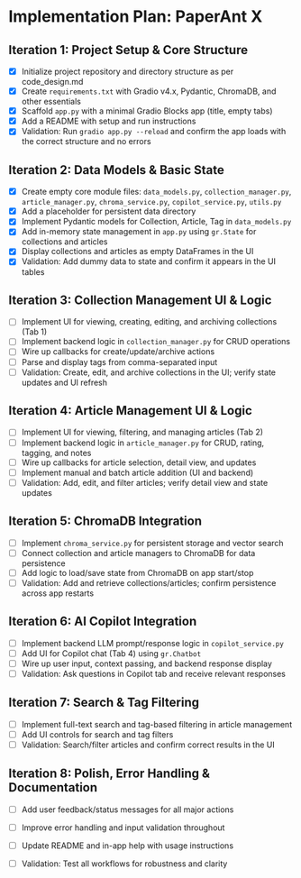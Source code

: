 # Implementation Plan: PaperAnt X

## Iteration 1: Project Setup & Core Structure
- [x] Initialize project repository and directory structure as per code_design.md
- [x] Create `requirements.txt` with Gradio v4.x, Pydantic, ChromaDB, and other essentials
- [x] Scaffold `app.py` with a minimal Gradio Blocks app (title, empty tabs)
- [x] Add a README with setup and run instructions
- [x] Validation: Run `gradio app.py --reload` and confirm the app loads with the correct structure and no errors

## Iteration 2: Data Models & Basic State
- [x] Create empty core module files: `data_models.py`, `collection_manager.py`, `article_manager.py`, `chroma_service.py`, `copilot_service.py`, `utils.py`
- [x] Add a placeholder for persistent data directory
- [x] Implement Pydantic models for Collection, Article, Tag in `data_models.py`
- [x] Add in-memory state management in `app.py` using `gr.State` for collections and articles
- [x] Display collections and articles as empty DataFrames in the UI
- [x] Validation: Add dummy data to state and confirm it appears in the UI tables

## Iteration 3: Collection Management UI & Logic
- [ ] Implement UI for viewing, creating, editing, and archiving collections (Tab 1)
- [ ] Implement backend logic in `collection_manager.py` for CRUD operations
- [ ] Wire up callbacks for create/update/archive actions
- [ ] Parse and display tags from comma-separated input
- [ ] Validation: Create, edit, and archive collections in the UI; verify state updates and UI refresh

## Iteration 4: Article Management UI & Logic
- [ ] Implement UI for viewing, filtering, and managing articles (Tab 2)
- [ ] Implement backend logic in `article_manager.py` for CRUD, rating, tagging, and notes
- [ ] Wire up callbacks for article selection, detail view, and updates
- [ ] Implement manual and batch article addition (UI and backend)
- [ ] Validation: Add, edit, and filter articles; verify detail view and state updates

## Iteration 5: ChromaDB Integration
- [ ] Implement `chroma_service.py` for persistent storage and vector search
- [ ] Connect collection and article managers to ChromaDB for data persistence
- [ ] Add logic to load/save state from ChromaDB on app start/stop
- [ ] Validation: Add and retrieve collections/articles; confirm persistence across app restarts

## Iteration 6: AI Copilot Integration
- [ ] Implement backend LLM prompt/response logic in `copilot_service.py`
- [ ] Add UI for Copilot chat (Tab 4) using `gr.Chatbot`
- [ ] Wire up user input, context passing, and backend response display
- [ ] Validation: Ask questions in Copilot tab and receive relevant responses

## Iteration 7: Search & Tag Filtering
- [ ] Implement full-text search and tag-based filtering in article management
- [ ] Add UI controls for search and tag filters
- [ ] Validation: Search/filter articles and confirm correct results in the UI

## Iteration 8: Polish, Error Handling & Documentation
- [ ] Add user feedback/status messages for all major actions
- [ ] Improve error handling and input validation throughout
- [ ] Update README and in-app help with usage instructions
- [ ] Validation: Test all workflows for robustness and clarity


